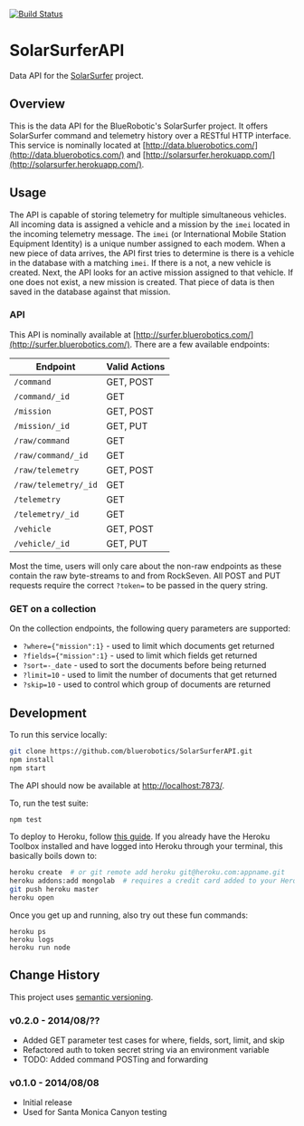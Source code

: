[![Build Status](https://travis-ci.org/bluerobotics/SolarSurferAPI.svg?branch=master)](https://travis-ci.org/bluerobotics/SolarSurferAPI)

# SolarSurferAPI

Data API for the [SolarSurfer](http://bluerobotics.com/) project.

## Overview

This is the data API for the BlueRobotic's SolarSurfer project. It offers SolarSurfer command and telemetry history over a RESTful HTTP interface. This service is nominally located at [http://data.bluerobotics.com/](http://data.bluerobotics.com/) and [http://solarsurfer.herokuapp.com/](http://solarsurfer.herokuapp.com/).

## Usage

The API is capable of storing telemetry for multiple simultaneous vehicles. All incoming data is assigned a vehicle and a mission by the `imei` located in the incoming telemetry message. The `imei` (or International Mobile Station Equipment Identity) is a unique number assigned to each modem. When a new piece of data arrives, the API first tries to determine is there is a vehicle in the database with a matching `imei`. If there is a not, a new vehicle is created. Next, the API looks for an active mission assigned to that vehicle. If one does not exist, a new mission is created. That piece of data is then saved in the database against that mission.

### API

This API is nominally available at [http://surfer.bluerobotics.com/](http://surfer.bluerobotics.com/). There are a few available endpoints:

Endpoint | Valid Actions
--- | ---
`/command` | GET, POST
`/command/_id`| GET
`/mission` | GET, POST
`/mission/_id`| GET, PUT
`/raw/command` | GET
`/raw/command/_id` | GET
`/raw/telemetry` | GET, POST
`/raw/telemetry/_id` | GET
`/telemetry`| GET
`/telemetry/_id` | GET
`/vehicle` | GET, POST
`/vehicle/_id`| GET, PUT

Most the time, users will only care about the non-raw endpoints as these contain the raw byte-streams to and from RockSeven. All POST and PUT requests require the correct `?token=` to be passed in the query string.

### GET on a collection

On the collection endpoints, the following query parameters are supported:

* `?where={"mission":1}` - used to limit which documents get returned
* `?fields={"mission":1}` - used to limit which fields get returned
* `?sort=-_date` - used to sort the documents before being returned
* `?limit=10` - used to limit the number of documents that get returned
* `?skip=10` - used to control which group of documents are returned

## Development

To run this service locally:

```bash
git clone https://github.com/bluerobotics/SolarSurferAPI.git
npm install
npm start
```

The API should now be available at [http://localhost:7873/](http://localhost:7873/).

To, run the test suite:

```bash
npm test
```

To deploy to Heroku, follow [this guide](https://devcenter.heroku.com/articles/getting-started-with-nodejs). If you already have the Heroku Toolbox installed and have logged into Heroku through your terminal, this basically boils down to:

```bash
heroku create  # or git remote add heroku git@heroku.com:appname.git 
heroku addons:add mongolab  # requires a credit card added to your Heroku account
git push heroku master
heroku open
```

Once you get up and running, also try out these fun commands:

```
heroku ps
heroku logs
heroku run node
```

## Change History

This project uses [semantic versioning](http://semver.org/).

### v0.2.0 - 2014/08/??

* Added GET parameter test cases for where, fields, sort, limit, and skip
* Refactored auth to token secret string via an environment variable
* TODO: Added command POSTing and forwarding

### v0.1.0 - 2014/08/08

* Initial release
* Used for Santa Monica Canyon testing
